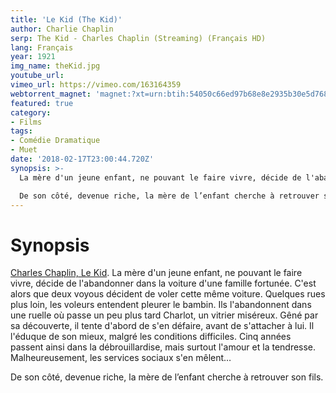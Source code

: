 ```yaml
---
title: 'Le Kid (The Kid)'
author: Charlie Chaplin
serp: The Kid - Charles Chaplin (Streaming) (Français HD)
lang: Français
year: 1921
img_name: theKid.jpg
youtube_url: 
vimeo_url: https://vimeo.com/163164359
webtorrent_magnet: 'magnet:?xt=urn:btih:54050c66ed97b68e8e2935b30e5d768f2e2d9617&dn=kExwy2nUDeDk.mp4&tr=udp://explodie.org:6969&tr=udp://tracker.coppersurfer.tk:6969&tr=udp://tracker.empire-js.us:1337&tr=udp://tracker.leechers-paradise.org:6969&tr=udp://tracker.opentrackr.org:1337&tr=wss://tracker.btorrent.xyz&tr=wss://tracker.fastcast.nz&tr=wss://tracker.openwebtorrent.com&as=https://seed01.bitchute.com/8929/kExwy2nUDeDk.mp4&as=https://seed02.bitchute.com/8929/kExwy2nUDeDk.mp4&as=https://seed03.bitchute.com/8929/kExwy2nUDeDk.mp4&xs=https://www.bitchute.com/torrent/8929/kExwy2nUDeDk.webtorrent'
featured: true
category:
- Films
tags:
- Comédie Dramatique
- Muet
date: '2018-02-17T23:00:44.720Z'
synopsis: >-
  La mère d'un jeune enfant, ne pouvant le faire vivre, décide de l'abandonner dans la voiture d'une famille fortunée. C'est alors que deux voyous décident de voler cette même voiture. Quelques rues plus loin, les voleurs entendent pleurer le bambin. Ils l'abandonnent dans une ruelle où passe un peu plus tard Charlot, un vitrier miséreux. Gêné par sa découverte, il tente d'abord de s'en défaire, avant de s'attacher à lui. Il l'éduque de son mieux, malgré les conditions difficiles. Cinq années passent ainsi dans la débrouillardise, mais surtout l'amour et la tendresse. Malheureusement, les services sociaux s'en mêlent…

  De son côté, devenue riche, la mère de l’enfant cherche à retrouver son fils.
---
```



# Synopsis
[Charles Chaplin, Le Kid](https://www.amazon.fr/gp/product/B0017LI84Q/ref=as_li_qf_sp_asin_il_tl?ie=UTF8&tag=ctimes-21&camp=1642&creative=6746&linkCode=as2&creativeASIN=B0017LI84Q&linkId=c90881ad7369205bfa4970ad07696844). La mère d'un jeune enfant, ne pouvant le faire vivre, décide de l'abandonner dans la voiture d'une famille fortunée. C'est alors que deux voyous décident de voler cette même voiture. Quelques rues plus loin, les voleurs entendent pleurer le bambin. Ils l'abandonnent dans une ruelle où passe un peu plus tard Charlot, un vitrier miséreux. Gêné par sa découverte, il tente d'abord de s'en défaire, avant de s'attacher à lui. Il l'éduque de son mieux, malgré les conditions difficiles. Cinq années passent ainsi dans la débrouillardise, mais surtout l'amour et la tendresse. Malheureusement, les services sociaux s'en mêlent…

De son côté, devenue riche, la mère de l’enfant cherche à retrouver son fils.
